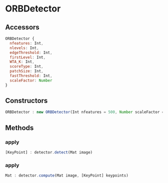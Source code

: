 # ORBDetector

## Accessors
``` javascript
ORBDetector {
  nfeatures: Int,
  nlevels: Int,
  edgeThreshold: Int,
  firstLevel: Int,
  WTA_K: Int,
  scoreType: Int,
  patchSize: Int,
  fastThreshold: Int,
  scaleFactor: Number
}
```

<a name="constructors"></a>

## Constructors
``` javascript
ORBDetector : new ORBDetector(Int nfeatures = 500, Number scaleFactor = 1.2, Int nlevels = 8, Int edgeThreshold = 31, Int firstLevel = 0, Int WTA_K = 2, Int scoreType = ORB.HARRIS_SCORE, Int patchSize = 31, Int fastThreshold = 20)
```
## Methods

<a name="detect"></a>

### apply
``` javascript
[KeyPoint] : detector.detect(Mat image)
```

<a name="compute"></a>

### apply
``` javascript
Mat : detector.compute(Mat image, [KeyPoint] keypoints)
```